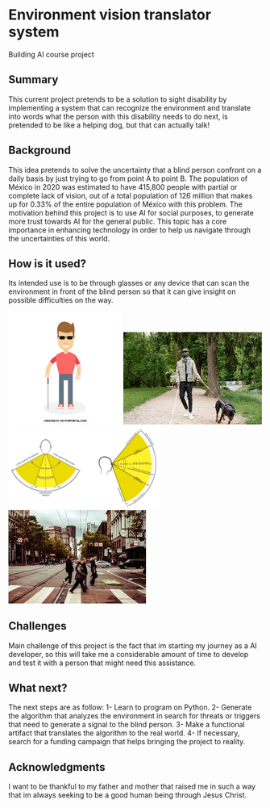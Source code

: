 # Environment vision translator system 

Building AI course project

## Summary

This current project pretends to be a solution to sight disability by implementing a system that can recognize the environment and translate into words what the person with this disability needs to do next, is pretended to be like a helping dog, but that can actually talk! 


## Background

This idea pretends to solve the uncertainty that a blind person confront on a daily basis by just trying to go from point A to point B. The population of México in 2020 was estimated to have 415,800 people with partial or complete lack of vision, out of a total population of 126 million that makes up for 0.33% of the entire population of México with this problem. The motivation behind this project is to use AI for social purposes, to generate more trust towards AI for the general public. This topic has a core importance in enhancing technology in order to help us navigate through the uncertainties of this world. 


## How is it used?

Its intended use is to be through glasses or any device that can scan the environment in front of the blind person so that it can give insight on possible difficulties on the way. 

![Blind person](/github1.jpg)
![Blind person with a dog guide](/github2.jpg)
<img src="github3.jpg" width="300">
![City street](/github4.jpg)


## Challenges

Main challenge of this project is the fact that im starting my journey as a AI developer, so this will take me a considerable amount of time to develop and test it with a person that might need this assistance. 

## What next?

The next steps are as follow:
1- Learn to program on Python.
2- Generate the algorithm that analyzes the environment in search for threats or triggers that need to generate a signal to the blind person.
3- Make a functional artifact that translates the algorithm to the real world.
4- If necessary, search for a funding campaign that helps bringing the project to reality. 


## Acknowledgments

I want to be thankful to my father and mother that raised me in such a way that im always seeking to be a good human being through Jesus Christ. 
